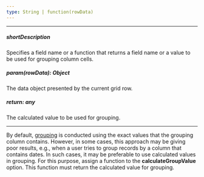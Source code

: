 ```yaml
---
type: String | function(rowData)
---
```

---
##### shortDescription
Specifies a field name or a function that returns a field name or a value to be used for grouping column cells.

##### param(rowData): Object
The data object presented by the current grid row.

##### return: any
The calculated value to be used for grouping.

---
By default, [grouping](/concepts/05%20Widgets/DataGrid/45%20Grouping '/Documentation/Guide/Widgets/DataGrid/Grouping/') is conducted using the exact values that the grouping column contains. However, in some cases, this approach may be giving poor results, e.g., when a user tries to group records by a column that contains dates. In such cases, it may be preferable to use calculated values in grouping. For this purpose, assign a function to the **calculateGroupValue** option. This function must return the calculated value for grouping.